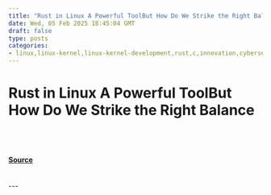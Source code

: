 ```yaml
---
title: "Rust in Linux A Powerful ToolBut How Do We Strike the Right Balance"
date: Wed, 05 Feb 2025 18:45:04 GMT
draft: false
type: posts
categories: 
- linux,linux-kernel,linux-kernel-development,rust,c,i̇nnovation,cybersecurity,hackernoon-top-story
---
```

# Rust in Linux A Powerful ToolBut How Do We Strike the Right Balance

<br/>

<br/>


#### [Source](https://hackernoon.com/rust-in-linux-a-powerful-toolbut-how-do-we-strike-the-right-balance?source=rss)

<br/>
---
